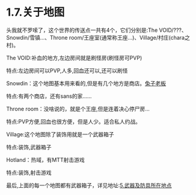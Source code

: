 # 1.7.关于地图

头我就不罗嗦了，这个世界的传送点一共有4个，它们分别是:The VOID/???、Snowdin/雪镇...、Throne room/王座室(通常称王座...)、Village/村庄(chara之村)。

The VOID:补血的地方,左边房间就是刷怪房(刷怪房可PVP)

特点:左边房间可以PVP,人多,回血还可以,还可以刷怪



Snowdin：这个地图基本用来看的,但是有几个地方是商店。[兔子老板](../../商店出售物品一览/兔子老板/兔子老板.md)

特点:有两个商店，还有sans的家......



Throne room：没啥说的，就是个王座,但是连着决心停尸房...

特点:PVP方便,回血也很方便，但是人少。适合私人约战。



Village:这个地图除了装饰用就是一个武器箱子

特点:装饰,武器箱子



Hotland：热域，有MTT射击游戏

特点:装饰,射击游戏



最后,上面的每一个地图都有武器箱子，详见地址:[5.武器及防具所在地点](../../武器及防具所在地点/武器及防具所在地点.md)

